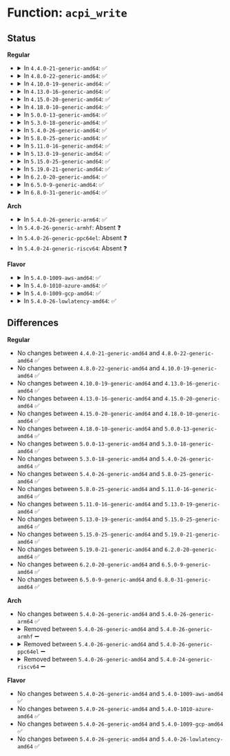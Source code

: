# Function: <code>acpi_write</code>

## Status
<b>Regular</b>
<ul>
<li>
<details>
<summary>In <code>4.4.0-21-generic-amd64</code>: ✅</summary>

```c
acpi_status acpi_write(u64 value, struct acpi_generic_address * reg)
```

```json
{
  "name": "acpi_write",
  "collision_type": "Unique Global",
  "inline_type": "No",
  "funcs": [
    {
      "addr": 18446744071583675545,
      "name": "acpi_write",
      "external": true,
      "loc": "drivers/acpi/acpica/hwxface.c:215",
      "file": "drivers/acpi/acpica/hwxface.c",
      "inline": "seen, unknown",
      "caller_inline": [],
      "caller_func": [
        "drivers/acpi/acpica/hwesleep.c:acpi_hw_extended_sleep",
        "drivers/acpi/acpica/hwesleep.c:acpi_hw_extended_sleep",
        "drivers/acpi/acpica/hwesleep.c:acpi_hw_extended_wake_prep",
        "drivers/acpi/acpica/hwesleep.c:acpi_hw_extended_wake",
        "drivers/cpufreq/pcc-cpufreq.c:pcc_get_freq",
        "drivers/cpufreq/pcc-cpufreq.c:pcc_cpufreq_target",
        "drivers/mailbox/pcc.c:pcc_send_data"
      ]
    }
  ],
  "symbols": [
    {
      "addr": 18446744071583675545,
      "name": "acpi_write",
      "section": ".text",
      "bind": "STB_GLOBAL",
      "size": 167
    }
  ]
}
```
</details>
</li>
<li>
<details>
<summary>In <code>4.8.0-22-generic-amd64</code>: ✅</summary>

```c
acpi_status acpi_write(u64 value, struct acpi_generic_address * reg)
```

```json
{
  "name": "acpi_write",
  "collision_type": "Unique Global",
  "inline_type": "No",
  "funcs": [
    {
      "addr": 18446744071583999253,
      "name": "acpi_write",
      "external": true,
      "loc": "drivers/acpi/acpica/hwxface.c:214",
      "file": "drivers/acpi/acpica/hwxface.c",
      "inline": "seen, unknown",
      "caller_inline": [],
      "caller_func": [
        "drivers/acpi/acpica/hwesleep.c:acpi_hw_extended_wake",
        "drivers/acpi/acpica/hwesleep.c:acpi_hw_extended_wake_prep",
        "drivers/acpi/acpica/hwesleep.c:acpi_hw_extended_sleep",
        "drivers/acpi/acpica/hwesleep.c:acpi_hw_extended_sleep",
        "drivers/cpufreq/pcc-cpufreq.c:pcc_cpufreq_target",
        "drivers/cpufreq/pcc-cpufreq.c:pcc_get_freq",
        "drivers/mailbox/pcc.c:pcc_send_data"
      ]
    }
  ],
  "symbols": [
    {
      "addr": 18446744071583999253,
      "name": "acpi_write",
      "section": ".text",
      "bind": "STB_GLOBAL",
      "size": 167
    }
  ]
}
```
</details>
</li>
<li>
<details>
<summary>In <code>4.10.0-19-generic-amd64</code>: ✅</summary>

```c
acpi_status acpi_write(u64 value, struct acpi_generic_address * reg)
```

```json
{
  "name": "acpi_write",
  "collision_type": "Unique Global",
  "inline_type": "No",
  "funcs": [
    {
      "addr": 18446744071584140701,
      "name": "acpi_write",
      "external": true,
      "loc": "drivers/acpi/acpica/hwxface.c:214",
      "file": "drivers/acpi/acpica/hwxface.c",
      "inline": "seen, unknown",
      "caller_inline": [],
      "caller_func": [
        "drivers/acpi/acpica/hwesleep.c:acpi_hw_extended_wake",
        "drivers/acpi/acpica/hwesleep.c:acpi_hw_extended_wake_prep",
        "drivers/acpi/acpica/hwesleep.c:acpi_hw_extended_sleep",
        "drivers/acpi/acpica/hwesleep.c:acpi_hw_extended_sleep",
        "drivers/cpufreq/pcc-cpufreq.c:pcc_cpufreq_target",
        "drivers/cpufreq/pcc-cpufreq.c:pcc_get_freq",
        "drivers/mailbox/pcc.c:pcc_send_data"
      ]
    }
  ],
  "symbols": [
    {
      "addr": 18446744071584140701,
      "name": "acpi_write",
      "section": ".text",
      "bind": "STB_GLOBAL",
      "size": 167
    }
  ]
}
```
</details>
</li>
<li>
<details>
<summary>In <code>4.13.0-16-generic-amd64</code>: ✅</summary>

```c
acpi_status acpi_write(u64 value, struct acpi_generic_address * reg)
```

```json
{
  "name": "acpi_write",
  "collision_type": "Unique Global",
  "inline_type": "No",
  "funcs": [
    {
      "addr": 18446744071584208213,
      "name": "acpi_write",
      "external": true,
      "loc": "drivers/acpi/acpica/hwxface.c:214",
      "file": "drivers/acpi/acpica/hwxface.c",
      "inline": "seen, unknown",
      "caller_inline": [],
      "caller_func": [
        "drivers/acpi/acpica/hwesleep.c:acpi_hw_extended_wake",
        "drivers/acpi/acpica/hwesleep.c:acpi_hw_extended_wake_prep",
        "drivers/acpi/acpica/hwesleep.c:acpi_hw_extended_sleep",
        "drivers/acpi/acpica/hwesleep.c:acpi_hw_extended_sleep",
        "drivers/cpufreq/pcc-cpufreq.c:pcc_cpufreq_target",
        "drivers/cpufreq/pcc-cpufreq.c:pcc_get_freq",
        "drivers/mailbox/pcc.c:pcc_send_data"
      ]
    }
  ],
  "symbols": [
    {
      "addr": 18446744071584208213,
      "name": "acpi_write",
      "section": ".text",
      "bind": "STB_GLOBAL",
      "size": 166
    }
  ]
}
```
</details>
</li>
<li>
<details>
<summary>In <code>4.15.0-20-generic-amd64</code>: ✅</summary>

```c
acpi_status acpi_write(u64 value, struct acpi_generic_address * reg)
```

```json
{
  "name": "acpi_write",
  "collision_type": "Unique Global",
  "inline_type": "No",
  "funcs": [
    {
      "addr": 18446744071584538831,
      "name": "acpi_write",
      "external": true,
      "loc": "drivers/acpi/acpica/hwxface.c:150",
      "file": "drivers/acpi/acpica/hwxface.c",
      "inline": "seen, unknown",
      "caller_inline": [],
      "caller_func": [
        "drivers/acpi/acpica/hwesleep.c:acpi_hw_extended_wake",
        "drivers/acpi/acpica/hwesleep.c:acpi_hw_extended_wake_prep",
        "drivers/acpi/acpica/hwesleep.c:acpi_hw_extended_sleep",
        "drivers/acpi/acpica/hwesleep.c:acpi_hw_extended_sleep",
        "drivers/cpufreq/pcc-cpufreq.c:pcc_cpufreq_target",
        "drivers/cpufreq/pcc-cpufreq.c:pcc_get_freq",
        "drivers/mailbox/pcc.c:pcc_send_data"
      ]
    }
  ],
  "symbols": [
    {
      "addr": 18446744071584538831,
      "name": "acpi_write",
      "section": ".text",
      "bind": "STB_GLOBAL",
      "size": 16
    }
  ]
}
```
</details>
</li>
<li>
<details>
<summary>In <code>4.18.0-10-generic-amd64</code>: ✅</summary>

```c
acpi_status acpi_write(u64 value, struct acpi_generic_address * reg)
```

```json
{
  "name": "acpi_write",
  "collision_type": "Unique Global",
  "inline_type": "No",
  "funcs": [
    {
      "addr": 18446744071584763310,
      "name": "acpi_write",
      "external": true,
      "loc": "drivers/acpi/acpica/hwxface.c:116",
      "file": "drivers/acpi/acpica/hwxface.c",
      "inline": "seen, unknown",
      "caller_inline": [],
      "caller_func": [
        "drivers/acpi/acpica/hwesleep.c:acpi_hw_extended_wake",
        "drivers/acpi/acpica/hwesleep.c:acpi_hw_extended_wake_prep",
        "drivers/acpi/acpica/hwesleep.c:acpi_hw_extended_sleep",
        "drivers/acpi/acpica/hwesleep.c:acpi_hw_extended_sleep",
        "drivers/cpufreq/pcc-cpufreq.c:pcc_cpufreq_target",
        "drivers/cpufreq/pcc-cpufreq.c:pcc_get_freq",
        "drivers/mailbox/pcc.c:pcc_send_data"
      ]
    }
  ],
  "symbols": [
    {
      "addr": 18446744071584763310,
      "name": "acpi_write",
      "section": ".text",
      "bind": "STB_GLOBAL",
      "size": 16
    }
  ]
}
```
</details>
</li>
<li>
<details>
<summary>In <code>5.0.0-13-generic-amd64</code>: ✅</summary>

```c
acpi_status acpi_write(u64 value, struct acpi_generic_address * reg)
```

```json
{
  "name": "acpi_write",
  "collision_type": "Unique Global",
  "inline_type": "No",
  "funcs": [
    {
      "addr": 18446744071584864110,
      "name": "acpi_write",
      "external": true,
      "loc": "drivers/acpi/acpica/hwxface.c:116",
      "file": "drivers/acpi/acpica/hwxface.c",
      "inline": "seen, unknown",
      "caller_inline": [],
      "caller_func": [
        "drivers/acpi/acpica/hwesleep.c:acpi_hw_extended_wake",
        "drivers/acpi/acpica/hwesleep.c:acpi_hw_extended_wake_prep",
        "drivers/acpi/acpica/hwesleep.c:acpi_hw_extended_sleep",
        "drivers/acpi/acpica/hwesleep.c:acpi_hw_extended_sleep",
        "drivers/cpufreq/pcc-cpufreq.c:pcc_cpufreq_target",
        "drivers/cpufreq/pcc-cpufreq.c:pcc_get_freq",
        "drivers/mailbox/pcc.c:pcc_send_data"
      ]
    }
  ],
  "symbols": [
    {
      "addr": 18446744071584864110,
      "name": "acpi_write",
      "section": ".text",
      "bind": "STB_GLOBAL",
      "size": 16
    }
  ]
}
```
</details>
</li>
<li>
<details>
<summary>In <code>5.3.0-18-generic-amd64</code>: ✅</summary>

```c
acpi_status acpi_write(u64 value, struct acpi_generic_address * reg)
```

```json
{
  "name": "acpi_write",
  "collision_type": "Unique Global",
  "inline_type": "No",
  "funcs": [
    {
      "addr": 18446744071585067888,
      "name": "acpi_write",
      "external": true,
      "loc": "drivers/acpi/acpica/hwxface.c:116",
      "file": "drivers/acpi/acpica/hwxface.c",
      "inline": "seen, unknown",
      "caller_inline": [],
      "caller_func": [
        "drivers/acpi/acpica/hwesleep.c:acpi_hw_extended_wake",
        "drivers/acpi/acpica/hwesleep.c:acpi_hw_extended_wake_prep",
        "drivers/acpi/acpica/hwesleep.c:acpi_hw_extended_sleep",
        "drivers/acpi/acpica/hwesleep.c:acpi_hw_extended_sleep",
        "drivers/cpufreq/pcc-cpufreq.c:pcc_cpufreq_target",
        "drivers/cpufreq/pcc-cpufreq.c:pcc_get_freq",
        "drivers/mailbox/pcc.c:pcc_send_data"
      ]
    }
  ],
  "symbols": [
    {
      "addr": 18446744071585067888,
      "name": "acpi_write",
      "section": ".text",
      "bind": "STB_GLOBAL",
      "size": 16
    }
  ]
}
```
</details>
</li>
<li>
<details>
<summary>In <code>5.4.0-26-generic-amd64</code>: ✅</summary>

```c
acpi_status acpi_write(u64 value, struct acpi_generic_address * reg)
```

```json
{
  "name": "acpi_write",
  "collision_type": "Unique Global",
  "inline_type": "No",
  "funcs": [
    {
      "addr": 18446744071585204222,
      "name": "acpi_write",
      "external": true,
      "loc": "drivers/acpi/acpica/hwxface.c:116",
      "file": "drivers/acpi/acpica/hwxface.c",
      "inline": "seen, unknown",
      "caller_inline": [],
      "caller_func": [
        "drivers/acpi/acpica/hwesleep.c:acpi_hw_extended_wake",
        "drivers/acpi/acpica/hwesleep.c:acpi_hw_extended_wake_prep",
        "drivers/acpi/acpica/hwesleep.c:acpi_hw_extended_sleep",
        "drivers/acpi/acpica/hwesleep.c:acpi_hw_extended_sleep",
        "drivers/cpufreq/pcc-cpufreq.c:pcc_cpufreq_target",
        "drivers/cpufreq/pcc-cpufreq.c:pcc_get_freq",
        "drivers/mailbox/pcc.c:pcc_send_data"
      ]
    }
  ],
  "symbols": [
    {
      "addr": 18446744071585204222,
      "name": "acpi_write",
      "section": ".text",
      "bind": "STB_GLOBAL",
      "size": 16
    }
  ]
}
```
</details>
</li>
<li>
<details>
<summary>In <code>5.8.0-25-generic-amd64</code>: ✅</summary>

```c
acpi_status acpi_write(u64 value, struct acpi_generic_address * reg)
```

```json
{
  "name": "acpi_write",
  "collision_type": "Unique Global",
  "inline_type": "No",
  "funcs": [
    {
      "addr": 18446744071585909963,
      "name": "acpi_write",
      "external": true,
      "loc": "drivers/acpi/acpica/hwxface.c:116",
      "file": "drivers/acpi/acpica/hwxface.c",
      "inline": "seen, unknown",
      "caller_inline": [],
      "caller_func": [
        "drivers/acpi/acpica/hwesleep.c:acpi_hw_extended_wake",
        "drivers/acpi/acpica/hwesleep.c:acpi_hw_extended_wake_prep",
        "drivers/acpi/acpica/hwesleep.c:acpi_hw_extended_sleep",
        "drivers/acpi/acpica/hwesleep.c:acpi_hw_extended_sleep",
        "drivers/cpufreq/pcc-cpufreq.c:pcc_cpufreq_target",
        "drivers/cpufreq/pcc-cpufreq.c:pcc_get_freq",
        "drivers/mailbox/pcc.c:pcc_send_data"
      ]
    }
  ],
  "symbols": [
    {
      "addr": 18446744071585909963,
      "name": "acpi_write",
      "section": ".text",
      "bind": "STB_GLOBAL",
      "size": 16
    }
  ]
}
```
</details>
</li>
<li>
<details>
<summary>In <code>5.11.0-16-generic-amd64</code>: ✅</summary>

```c
acpi_status acpi_write(u64 value, struct acpi_generic_address * reg)
```

```json
{
  "name": "acpi_write",
  "collision_type": "Unique Global",
  "inline_type": "No",
  "funcs": [
    {
      "addr": 18446744071586031725,
      "name": "acpi_write",
      "external": true,
      "loc": "drivers/acpi/acpica/hwxface.c:116",
      "file": "drivers/acpi/acpica/hwxface.c",
      "inline": "seen, unknown",
      "caller_inline": [],
      "caller_func": [
        "drivers/acpi/acpica/hwesleep.c:acpi_hw_extended_wake",
        "drivers/acpi/acpica/hwesleep.c:acpi_hw_extended_wake_prep",
        "drivers/acpi/acpica/hwesleep.c:acpi_hw_extended_sleep",
        "drivers/acpi/acpica/hwesleep.c:acpi_hw_extended_sleep",
        "drivers/cpufreq/pcc-cpufreq.c:pcc_cpufreq_target",
        "drivers/cpufreq/pcc-cpufreq.c:pcc_get_freq",
        "drivers/mailbox/pcc.c:pcc_send_data"
      ]
    }
  ],
  "symbols": [
    {
      "addr": 18446744071586031725,
      "name": "acpi_write",
      "section": ".text",
      "bind": "STB_GLOBAL",
      "size": 16
    }
  ]
}
```
</details>
</li>
<li>
<details>
<summary>In <code>5.13.0-19-generic-amd64</code>: ✅</summary>

```c
acpi_status acpi_write(u64 value, struct acpi_generic_address * reg)
```

```json
{
  "name": "acpi_write",
  "collision_type": "Unique Global",
  "inline_type": "No",
  "funcs": [
    {
      "addr": 18446744071585908746,
      "name": "acpi_write",
      "external": true,
      "loc": "drivers/acpi/acpica/hwxface.c:116",
      "file": "drivers/acpi/acpica/hwxface.c",
      "inline": "seen, unknown",
      "caller_inline": [],
      "caller_func": [
        "drivers/acpi/acpica/hwesleep.c:acpi_hw_extended_wake",
        "drivers/acpi/acpica/hwesleep.c:acpi_hw_extended_wake_prep",
        "drivers/acpi/acpica/hwesleep.c:acpi_hw_extended_sleep",
        "drivers/acpi/acpica/hwesleep.c:acpi_hw_extended_sleep",
        "drivers/cpufreq/pcc-cpufreq.c:pcc_cpufreq_target",
        "drivers/cpufreq/pcc-cpufreq.c:pcc_get_freq",
        "drivers/mailbox/pcc.c:pcc_send_data"
      ]
    }
  ],
  "symbols": [
    {
      "addr": 18446744071585908746,
      "name": "acpi_write",
      "section": ".text",
      "bind": "STB_GLOBAL",
      "size": 16
    }
  ]
}
```
</details>
</li>
<li>
<details>
<summary>In <code>5.15.0-25-generic-amd64</code>: ✅</summary>

```c
acpi_status acpi_write(u64 value, struct acpi_generic_address * reg)
```

```json
{
  "name": "acpi_write",
  "collision_type": "Unique Global",
  "inline_type": "No",
  "funcs": [
    {
      "addr": 18446744071586396715,
      "name": "acpi_write",
      "external": true,
      "loc": "drivers/acpi/acpica/hwxface.c:116",
      "file": "drivers/acpi/acpica/hwxface.c",
      "inline": "seen, unknown",
      "caller_inline": [],
      "caller_func": [
        "drivers/acpi/acpica/hwesleep.c:acpi_hw_extended_wake",
        "drivers/acpi/acpica/hwesleep.c:acpi_hw_extended_wake_prep",
        "drivers/acpi/acpica/hwesleep.c:acpi_hw_extended_sleep",
        "drivers/acpi/acpica/hwesleep.c:acpi_hw_extended_sleep",
        "drivers/cpufreq/pcc-cpufreq.c:pcc_cpufreq_target",
        "drivers/cpufreq/pcc-cpufreq.c:pcc_get_freq",
        "drivers/mailbox/pcc.c:pcc_send_data"
      ]
    }
  ],
  "symbols": [
    {
      "addr": 18446744071586396715,
      "name": "acpi_write",
      "section": ".text",
      "bind": "STB_GLOBAL",
      "size": 16
    }
  ]
}
```
</details>
</li>
<li>
<details>
<summary>In <code>5.19.0-21-generic-amd64</code>: ✅</summary>

```c
acpi_status acpi_write(u64 value, struct acpi_generic_address * reg)
```

```json
{
  "name": "acpi_write",
  "collision_type": "Unique Global",
  "inline_type": "No",
  "funcs": [
    {
      "addr": 18446744071587645814,
      "name": "acpi_write",
      "external": true,
      "loc": "drivers/acpi/acpica/hwxface.c:116",
      "file": "drivers/acpi/acpica/hwxface.c",
      "inline": "seen, unknown",
      "caller_inline": [],
      "caller_func": [
        "drivers/acpi/acpica/hwesleep.c:acpi_hw_extended_wake",
        "drivers/acpi/acpica/hwesleep.c:acpi_hw_extended_wake_prep",
        "drivers/acpi/acpica/hwesleep.c:acpi_hw_extended_sleep",
        "drivers/acpi/acpica/hwesleep.c:acpi_hw_extended_sleep",
        "drivers/cpufreq/pcc-cpufreq.c:pcc_cpufreq_target",
        "drivers/cpufreq/pcc-cpufreq.c:pcc_get_freq"
      ]
    }
  ],
  "symbols": [
    {
      "addr": 18446744071587645814,
      "name": "acpi_write",
      "section": ".text",
      "bind": "STB_GLOBAL",
      "size": 24
    }
  ]
}
```
</details>
</li>
<li>
<details>
<summary>In <code>6.2.0-20-generic-amd64</code>: ✅</summary>

```c
acpi_status acpi_write(u64 value, struct acpi_generic_address * reg)
```

```json
{
  "name": "acpi_write",
  "collision_type": "Unique Global",
  "inline_type": "No",
  "funcs": [
    {
      "addr": 18446744071588948192,
      "name": "acpi_write",
      "external": true,
      "loc": "drivers/acpi/acpica/hwxface.c:116",
      "file": "drivers/acpi/acpica/hwxface.c",
      "inline": "seen, unknown",
      "caller_inline": [],
      "caller_func": [
        "drivers/acpi/acpica/hwesleep.c:acpi_hw_extended_wake",
        "drivers/acpi/acpica/hwesleep.c:acpi_hw_extended_wake_prep",
        "drivers/acpi/acpica/hwesleep.c:acpi_hw_extended_sleep",
        "drivers/acpi/acpica/hwesleep.c:acpi_hw_extended_sleep",
        "drivers/cpufreq/pcc-cpufreq.c:pcc_cpufreq_target",
        "drivers/cpufreq/pcc-cpufreq.c:pcc_get_freq"
      ]
    }
  ],
  "symbols": [
    {
      "addr": 18446744071588948192,
      "name": "acpi_write",
      "section": ".text",
      "bind": "STB_GLOBAL",
      "size": 24
    }
  ]
}
```
</details>
</li>
<li>
<details>
<summary>In <code>6.5.0-9-generic-amd64</code>: ✅</summary>

```c
acpi_status acpi_write(u64 value, struct acpi_generic_address * reg)
```

```json
{
  "name": "acpi_write",
  "collision_type": "Unique Global",
  "inline_type": "No",
  "funcs": [
    {
      "addr": 18446744071589238160,
      "name": "acpi_write",
      "external": true,
      "loc": "drivers/acpi/acpica/hwxface.c:116",
      "file": "drivers/acpi/acpica/hwxface.c",
      "inline": "seen, unknown",
      "caller_inline": [],
      "caller_func": [
        "drivers/acpi/acpica/hwesleep.c:acpi_hw_extended_wake",
        "drivers/acpi/acpica/hwesleep.c:acpi_hw_extended_wake_prep",
        "drivers/acpi/acpica/hwesleep.c:acpi_hw_extended_sleep",
        "drivers/acpi/acpica/hwesleep.c:acpi_hw_extended_sleep",
        "drivers/cpufreq/pcc-cpufreq.c:pcc_cpufreq_target",
        "drivers/cpufreq/pcc-cpufreq.c:pcc_get_freq"
      ]
    }
  ],
  "symbols": [
    {
      "addr": 18446744071589238160,
      "name": "acpi_write",
      "section": ".text",
      "bind": "STB_GLOBAL",
      "size": 24
    }
  ]
}
```
</details>
</li>
<li>
<details>
<summary>In <code>6.8.0-31-generic-amd64</code>: ✅</summary>

```c
acpi_status acpi_write(u64 value, struct acpi_generic_address * reg)
```

```json
{
  "name": "acpi_write",
  "collision_type": "Unique Global",
  "inline_type": "No",
  "funcs": [
    {
      "addr": 18446744071589544672,
      "name": "acpi_write",
      "external": true,
      "loc": "drivers/acpi/acpica/hwxface.c:116",
      "file": "drivers/acpi/acpica/hwxface.c",
      "inline": "seen, unknown",
      "caller_inline": [],
      "caller_func": [
        "drivers/acpi/acpica/hwesleep.c:acpi_hw_extended_wake",
        "drivers/acpi/acpica/hwesleep.c:acpi_hw_extended_wake_prep",
        "drivers/acpi/acpica/hwesleep.c:acpi_hw_extended_sleep",
        "drivers/acpi/acpica/hwesleep.c:acpi_hw_extended_sleep",
        "drivers/cpufreq/pcc-cpufreq.c:pcc_cpufreq_target",
        "drivers/cpufreq/pcc-cpufreq.c:pcc_get_freq"
      ]
    }
  ],
  "symbols": [
    {
      "addr": 18446744071589544672,
      "name": "acpi_write",
      "section": ".text",
      "bind": "STB_GLOBAL",
      "size": 24
    }
  ]
}
```
</details>
</li>
</ul>
<b>Arch</b>
<ul>
<li>
<details>
<summary>In <code>5.4.0-26-generic-arm64</code>: ✅</summary>

```c
acpi_status acpi_write(u64 value, struct acpi_generic_address * reg)
```

```json
{
  "name": "acpi_write",
  "collision_type": "Unique Global",
  "inline_type": "No",
  "funcs": [
    {
      "addr": 18446603336497542112,
      "name": "acpi_write",
      "external": true,
      "loc": "drivers/acpi/acpica/hwxface.c:116",
      "file": "drivers/acpi/acpica/hwxface.c",
      "inline": "seen, unknown",
      "caller_inline": [],
      "caller_func": [
        "drivers/acpi/acpica/hwesleep.c:acpi_hw_extended_wake",
        "drivers/acpi/acpica/hwesleep.c:acpi_hw_extended_wake_prep",
        "drivers/acpi/acpica/hwesleep.c:acpi_hw_extended_sleep",
        "drivers/acpi/acpica/hwesleep.c:acpi_hw_extended_sleep",
        "drivers/mailbox/pcc.c:pcc_send_data"
      ]
    }
  ],
  "symbols": [
    {
      "addr": 18446603336497542112,
      "name": "acpi_write",
      "section": ".text",
      "bind": "STB_GLOBAL",
      "size": 52
    }
  ]
}
```
</details>
</li>
<li>
In <code>5.4.0-26-generic-armhf</code>: Absent ❓
</li>
<li>
In <code>5.4.0-26-generic-ppc64el</code>: Absent ❓
</li>
<li>
In <code>5.4.0-24-generic-riscv64</code>: Absent ❓
</li>
</ul>
<b>Flavor</b>
<ul>
<li>
<details>
<summary>In <code>5.4.0-1009-aws-amd64</code>: ✅</summary>

```c
acpi_status acpi_write(u64 value, struct acpi_generic_address * reg)
```

```json
{
  "name": "acpi_write",
  "collision_type": "Unique Global",
  "inline_type": "No",
  "funcs": [
    {
      "addr": 18446744071585077102,
      "name": "acpi_write",
      "external": true,
      "loc": "drivers/acpi/acpica/hwxface.c:116",
      "file": "drivers/acpi/acpica/hwxface.c",
      "inline": "seen, unknown",
      "caller_inline": [],
      "caller_func": [
        "drivers/acpi/acpica/hwesleep.c:acpi_hw_extended_wake",
        "drivers/acpi/acpica/hwesleep.c:acpi_hw_extended_wake_prep",
        "drivers/acpi/acpica/hwesleep.c:acpi_hw_extended_sleep",
        "drivers/acpi/acpica/hwesleep.c:acpi_hw_extended_sleep",
        "drivers/mailbox/pcc.c:pcc_send_data"
      ]
    }
  ],
  "symbols": [
    {
      "addr": 18446744071585077102,
      "name": "acpi_write",
      "section": ".text",
      "bind": "STB_GLOBAL",
      "size": 16
    }
  ]
}
```
</details>
</li>
<li>
<details>
<summary>In <code>5.4.0-1010-azure-amd64</code>: ✅</summary>

```c
acpi_status acpi_write(u64 value, struct acpi_generic_address * reg)
```

```json
{
  "name": "acpi_write",
  "collision_type": "Unique Global",
  "inline_type": "No",
  "funcs": [
    {
      "addr": 18446744071584992533,
      "name": "acpi_write",
      "external": true,
      "loc": "drivers/acpi/acpica/hwxface.c:116",
      "file": "drivers/acpi/acpica/hwxface.c",
      "inline": "seen, unknown",
      "caller_inline": [],
      "caller_func": [
        "drivers/acpi/acpica/hwesleep.c:acpi_hw_extended_wake",
        "drivers/acpi/acpica/hwesleep.c:acpi_hw_extended_wake_prep",
        "drivers/acpi/acpica/hwesleep.c:acpi_hw_extended_sleep",
        "drivers/acpi/acpica/hwesleep.c:acpi_hw_extended_sleep",
        "drivers/cpufreq/pcc-cpufreq.c:pcc_cpufreq_target",
        "drivers/cpufreq/pcc-cpufreq.c:pcc_get_freq",
        "drivers/mailbox/pcc.c:pcc_send_data"
      ]
    }
  ],
  "symbols": [
    {
      "addr": 18446744071584992533,
      "name": "acpi_write",
      "section": ".text",
      "bind": "STB_GLOBAL",
      "size": 16
    }
  ]
}
```
</details>
</li>
<li>
<details>
<summary>In <code>5.4.0-1009-gcp-amd64</code>: ✅</summary>

```c
acpi_status acpi_write(u64 value, struct acpi_generic_address * reg)
```

```json
{
  "name": "acpi_write",
  "collision_type": "Unique Global",
  "inline_type": "No",
  "funcs": [
    {
      "addr": 18446744071585155806,
      "name": "acpi_write",
      "external": true,
      "loc": "drivers/acpi/acpica/hwxface.c:116",
      "file": "drivers/acpi/acpica/hwxface.c",
      "inline": "seen, unknown",
      "caller_inline": [],
      "caller_func": [
        "drivers/acpi/acpica/hwesleep.c:acpi_hw_extended_wake",
        "drivers/acpi/acpica/hwesleep.c:acpi_hw_extended_wake_prep",
        "drivers/acpi/acpica/hwesleep.c:acpi_hw_extended_sleep",
        "drivers/acpi/acpica/hwesleep.c:acpi_hw_extended_sleep",
        "drivers/cpufreq/pcc-cpufreq.c:pcc_cpufreq_target",
        "drivers/cpufreq/pcc-cpufreq.c:pcc_get_freq",
        "drivers/mailbox/pcc.c:pcc_send_data"
      ]
    }
  ],
  "symbols": [
    {
      "addr": 18446744071585155806,
      "name": "acpi_write",
      "section": ".text",
      "bind": "STB_GLOBAL",
      "size": 16
    }
  ]
}
```
</details>
</li>
<li>
<details>
<summary>In <code>5.4.0-26-lowlatency-amd64</code>: ✅</summary>

```c
acpi_status acpi_write(u64 value, struct acpi_generic_address * reg)
```

```json
{
  "name": "acpi_write",
  "collision_type": "Unique Global",
  "inline_type": "No",
  "funcs": [
    {
      "addr": 18446744071585261966,
      "name": "acpi_write",
      "external": true,
      "loc": "drivers/acpi/acpica/hwxface.c:116",
      "file": "drivers/acpi/acpica/hwxface.c",
      "inline": "seen, unknown",
      "caller_inline": [],
      "caller_func": [
        "drivers/acpi/acpica/hwesleep.c:acpi_hw_extended_wake",
        "drivers/acpi/acpica/hwesleep.c:acpi_hw_extended_wake_prep",
        "drivers/acpi/acpica/hwesleep.c:acpi_hw_extended_sleep",
        "drivers/acpi/acpica/hwesleep.c:acpi_hw_extended_sleep",
        "drivers/cpufreq/pcc-cpufreq.c:pcc_cpufreq_target",
        "drivers/cpufreq/pcc-cpufreq.c:pcc_get_freq",
        "drivers/mailbox/pcc.c:pcc_send_data"
      ]
    }
  ],
  "symbols": [
    {
      "addr": 18446744071585261966,
      "name": "acpi_write",
      "section": ".text",
      "bind": "STB_GLOBAL",
      "size": 16
    }
  ]
}
```
</details>
</li>
</ul>

## Differences
<b>Regular</b>
<ul>
<li>
No changes between <code>4.4.0-21-generic-amd64</code> and <code>4.8.0-22-generic-amd64</code> ✅
</li>
<li>
No changes between <code>4.8.0-22-generic-amd64</code> and <code>4.10.0-19-generic-amd64</code> ✅
</li>
<li>
No changes between <code>4.10.0-19-generic-amd64</code> and <code>4.13.0-16-generic-amd64</code> ✅
</li>
<li>
No changes between <code>4.13.0-16-generic-amd64</code> and <code>4.15.0-20-generic-amd64</code> ✅
</li>
<li>
No changes between <code>4.15.0-20-generic-amd64</code> and <code>4.18.0-10-generic-amd64</code> ✅
</li>
<li>
No changes between <code>4.18.0-10-generic-amd64</code> and <code>5.0.0-13-generic-amd64</code> ✅
</li>
<li>
No changes between <code>5.0.0-13-generic-amd64</code> and <code>5.3.0-18-generic-amd64</code> ✅
</li>
<li>
No changes between <code>5.3.0-18-generic-amd64</code> and <code>5.4.0-26-generic-amd64</code> ✅
</li>
<li>
No changes between <code>5.4.0-26-generic-amd64</code> and <code>5.8.0-25-generic-amd64</code> ✅
</li>
<li>
No changes between <code>5.8.0-25-generic-amd64</code> and <code>5.11.0-16-generic-amd64</code> ✅
</li>
<li>
No changes between <code>5.11.0-16-generic-amd64</code> and <code>5.13.0-19-generic-amd64</code> ✅
</li>
<li>
No changes between <code>5.13.0-19-generic-amd64</code> and <code>5.15.0-25-generic-amd64</code> ✅
</li>
<li>
No changes between <code>5.15.0-25-generic-amd64</code> and <code>5.19.0-21-generic-amd64</code> ✅
</li>
<li>
No changes between <code>5.19.0-21-generic-amd64</code> and <code>6.2.0-20-generic-amd64</code> ✅
</li>
<li>
No changes between <code>6.2.0-20-generic-amd64</code> and <code>6.5.0-9-generic-amd64</code> ✅
</li>
<li>
No changes between <code>6.5.0-9-generic-amd64</code> and <code>6.8.0-31-generic-amd64</code> ✅
</li>
</ul>
<b>Arch</b>
<ul>
<li>
No changes between <code>5.4.0-26-generic-amd64</code> and <code>5.4.0-26-generic-arm64</code> ✅
</li>
<li>
<details>
<summary>Removed between <code>5.4.0-26-generic-amd64</code> and <code>5.4.0-26-generic-armhf</code> ➖</summary>

```c
acpi_status acpi_write(u64 value, struct acpi_generic_address * reg)
```
</details>
</li>
<li>
<details>
<summary>Removed between <code>5.4.0-26-generic-amd64</code> and <code>5.4.0-26-generic-ppc64el</code> ➖</summary>

```c
acpi_status acpi_write(u64 value, struct acpi_generic_address * reg)
```
</details>
</li>
<li>
<details>
<summary>Removed between <code>5.4.0-26-generic-amd64</code> and <code>5.4.0-24-generic-riscv64</code> ➖</summary>

```c
acpi_status acpi_write(u64 value, struct acpi_generic_address * reg)
```
</details>
</li>
</ul>
<b>Flavor</b>
<ul>
<li>
No changes between <code>5.4.0-26-generic-amd64</code> and <code>5.4.0-1009-aws-amd64</code> ✅
</li>
<li>
No changes between <code>5.4.0-26-generic-amd64</code> and <code>5.4.0-1010-azure-amd64</code> ✅
</li>
<li>
No changes between <code>5.4.0-26-generic-amd64</code> and <code>5.4.0-1009-gcp-amd64</code> ✅
</li>
<li>
No changes between <code>5.4.0-26-generic-amd64</code> and <code>5.4.0-26-lowlatency-amd64</code> ✅
</li>
</ul>
